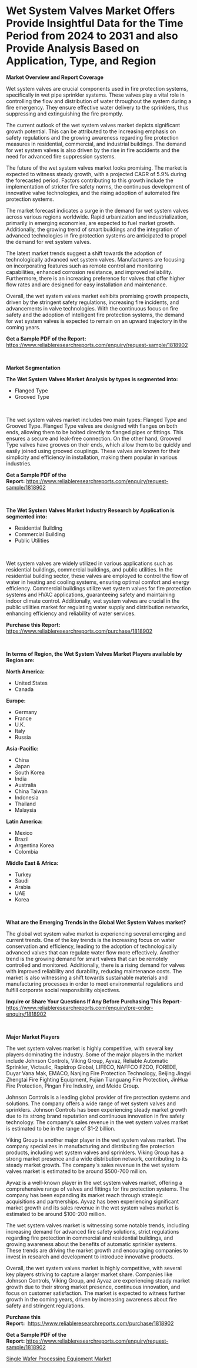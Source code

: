 <p><h1>Wet System Valves Market Offers Provide Insightful Data for the Time Period from 2024 to 2031 and also Provide Analysis Based on Application, Type, and Region</h1></p><p><strong>Market Overview and Report Coverage</strong></p>
<p><p>Wet system valves are crucial components used in fire protection systems, specifically in wet pipe sprinkler systems. These valves play a vital role in controlling the flow and distribution of water throughout the system during a fire emergency. They ensure effective water delivery to the sprinklers, thus suppressing and extinguishing the fire promptly.</p><p>The current outlook of the wet system valves market depicts significant growth potential. This can be attributed to the increasing emphasis on safety regulations and the growing awareness regarding fire protection measures in residential, commercial, and industrial buildings. The demand for wet system valves is also driven by the rise in fire accidents and the need for advanced fire suppression systems.</p><p>The future of the wet system valves market looks promising. The market is expected to witness steady growth, with a projected CAGR of 5.9% during the forecasted period. Factors contributing to this growth include the implementation of stricter fire safety norms, the continuous development of innovative valve technologies, and the rising adoption of automated fire protection systems.</p><p>The market forecast indicates a surge in the demand for wet system valves across various regions worldwide. Rapid urbanization and industrialization, primarily in emerging economies, are expected to fuel market growth. Additionally, the growing trend of smart buildings and the integration of advanced technologies in fire protection systems are anticipated to propel the demand for wet system valves.</p><p>The latest market trends suggest a shift towards the adoption of technologically advanced wet system valves. Manufacturers are focusing on incorporating features such as remote control and monitoring capabilities, enhanced corrosion resistance, and improved reliability. Furthermore, there is an increasing preference for valves that offer higher flow rates and are designed for easy installation and maintenance.</p><p>Overall, the wet system valves market exhibits promising growth prospects, driven by the stringent safety regulations, increasing fire incidents, and advancements in valve technologies. With the continuous focus on fire safety and the adoption of intelligent fire protection systems, the demand for wet system valves is expected to remain on an upward trajectory in the coming years.</p></p>
<p><strong>Get a Sample PDF of the Report:</strong> <a href="https://www.reliableresearchreports.com/enquiry/request-sample/1818902">https://www.reliableresearchreports.com/enquiry/request-sample/1818902</a></p>
<p>&nbsp;</p>
<p><strong>Market Segmentation</strong></p>
<p><strong>The Wet System Valves Market Analysis by types is segmented into:</strong></p>
<p><ul><li>Flanged Type</li><li>Grooved Type</li></ul></p>
<p>&nbsp;</p>
<p><p>The wet system valves market includes two main types: Flanged Type and Grooved Type. Flanged Type valves are designed with flanges on both ends, allowing them to be bolted directly to flanged pipes or fittings. This ensures a secure and leak-free connection. On the other hand, Grooved Type valves have grooves on their ends, which allow them to be quickly and easily joined using grooved couplings. These valves are known for their simplicity and efficiency in installation, making them popular in various industries.</p></p>
<p><strong>Get a Sample PDF of the Report:</strong>&nbsp;<a href="https://www.reliableresearchreports.com/enquiry/request-sample/1818902">https://www.reliableresearchreports.com/enquiry/request-sample/1818902</a></p>
<p>&nbsp;</p>
<p><strong>The Wet System Valves Market Industry Research by Application is segmented into:</strong></p>
<p><ul><li>Residential Building</li><li>Commercial Building</li><li>Public Utilities</li></ul></p>
<p>&nbsp;</p>
<p><p>Wet system valves are widely utilized in various applications such as residential buildings, commercial buildings, and public utilities. In the residential building sector, these valves are employed to control the flow of water in heating and cooling systems, ensuring optimal comfort and energy efficiency. Commercial buildings utilize wet system valves for fire protection systems and HVAC applications, guaranteeing safety and maintaining indoor climate control. Additionally, wet system valves are crucial in the public utilities market for regulating water supply and distribution networks, enhancing efficiency and reliability of water services.</p></p>
<p><strong>Purchase this Report:</strong>&nbsp; <a href="https://www.reliableresearchreports.com/purchase/1818902">https://www.reliableresearchreports.com/purchase/1818902</a></p>
<p>&nbsp;</p>
<p><strong>In terms of Region, the Wet System Valves Market Players available by Region are:</strong></p>
<p>
    <p> <strong> North America: </strong>
        <ul>
            <li>United States</li>
            <li>Canada</li>
        </ul>
        </p> 
    <p> <strong> Europe: </strong>
        <ul>
            <li>Germany</li>
            <li>France</li>
            <li>U.K.</li>
            <li>Italy</li>
            <li>Russia</li>
        </ul>
        </p> 
    <p> <strong> Asia-Pacific: </strong>
        <ul>
            <li>China</li>
            <li>Japan</li>
            <li>South Korea</li>
            <li>India</li>
            <li>Australia</li>
            <li>China Taiwan</li>
            <li>Indonesia</li>
            <li>Thailand</li>
            <li>Malaysia</li>
        </ul>
        </p> 
    <p> <strong> Latin America: </strong>
        <ul>
            <li>Mexico</li>
            <li>Brazil</li>
            <li>Argentina Korea</li>
            <li>Colombia</li>
        </ul>
        </p> 
    <p> <strong> Middle East & Africa: </strong>
        <ul>
            <li>Turkey</li>
            <li>Saudi</li>
            <li>Arabia</li>
            <li>UAE</li>
            <li>Korea</li>
        </ul>
    </p>
    </p>
<p>&nbsp;</p>
<p><strong>What are the Emerging Trends in the Global Wet System Valves market?</strong></p>
<p><p>The global wet system valve market is experiencing several emerging and current trends. One of the key trends is the increasing focus on water conservation and efficiency, leading to the adoption of technologically advanced valves that can regulate water flow more effectively. Another trend is the growing demand for smart valves that can be remotely controlled and monitored. Additionally, there is a rising demand for valves with improved reliability and durability, reducing maintenance costs. The market is also witnessing a shift towards sustainable materials and manufacturing processes in order to meet environmental regulations and fulfill corporate social responsibility objectives.</p></p>
<p><strong>Inquire or Share Your Questions If Any Before Purchasing This Report</strong>- <a href="https://www.reliableresearchreports.com/enquiry/pre-order-enquiry/1818902">https://www.reliableresearchreports.com/enquiry/pre-order-enquiry/1818902</a></p>
<p>&nbsp;</p>
<p><strong>Major Market Players</strong></p>
<p><p>The wet system valves market is highly competitive, with several key players dominating the industry. Some of the major players in the market include Johnson Controls, Viking Group, Ayvaz, Reliable Automatic Sprinkler, Victaulic, Rapidrop Global, LIFECO, NAFFCO FZCO, FOREDE, Duyar Vana Mak, EMACO, Nanjing Fire Protection Technology, Beijing Jingyi Zhengtai Fire Fighting Equipment, Fujian Tianguang Fire Protection, JinHua Fire Protection, Pingan Fire Industry, and Meide Group.</p><p>Johnson Controls is a leading global provider of fire protection systems and solutions. The company offers a wide range of wet system valves and sprinklers. Johnson Controls has been experiencing steady market growth due to its strong brand reputation and continuous innovation in fire safety technology. The company's sales revenue in the wet system valves market is estimated to be in the range of $1-2 billion.</p><p>Viking Group is another major player in the wet system valves market. The company specializes in manufacturing and distributing fire protection products, including wet system valves and sprinklers. Viking Group has a strong market presence and a wide distribution network, contributing to its steady market growth. The company's sales revenue in the wet system valves market is estimated to be around $500-700 million.</p><p>Ayvaz is a well-known player in the wet system valves market, offering a comprehensive range of valves and fittings for fire protection systems. The company has been expanding its market reach through strategic acquisitions and partnerships. Ayvaz has been experiencing significant market growth and its sales revenue in the wet system valves market is estimated to be around $100-200 million.</p><p>The wet system valves market is witnessing some notable trends, including increasing demand for advanced fire safety solutions, strict regulations regarding fire protection in commercial and residential buildings, and growing awareness about the benefits of automatic sprinkler systems. These trends are driving the market growth and encouraging companies to invest in research and development to introduce innovative products.</p><p>Overall, the wet system valves market is highly competitive, with several key players striving to capture a larger market share. Companies like Johnson Controls, Viking Group, and Ayvaz are experiencing steady market growth due to their strong market presence, continuous innovation, and focus on customer satisfaction. The market is expected to witness further growth in the coming years, driven by increasing awareness about fire safety and stringent regulations.</p></p>
<p><strong>Purchase this Report:</strong>&nbsp;&nbsp;<a href="https://www.reliableresearchreports.com/purchase/1818902">https://www.reliableresearchreports.com/purchase/1818902</a></p>
<p></p>
<p><strong>Get a Sample PDF of the Report:</strong>&nbsp;<a href="https://www.reliableresearchreports.com/enquiry/request-sample/1818902">https://www.reliableresearchreports.com/enquiry/request-sample/1818902</a></p>
<p><p><a href="https://github.com/Chiragrp24/Market-Research-Report-List-2/blob/main/single-wafer-processing-equipment-market.md">Single Wafer Processing Equipment Market</a></p></p>